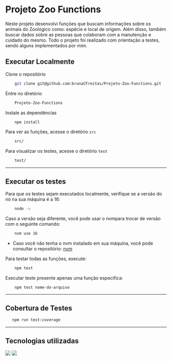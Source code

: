 # Projeto Zoo Functions

Neste projeto desenvolvi funções que buscam informações sobre os animais do Zoológico como: espécie e local de origem. Além disso, também buscar dados sobre as pessoas que colaboram com a manutenção e cuidado do mesmo. Todo o projeto foi realizado com orientação a testes, sendo alguns implementados por mim.

## Executar Localmente

Clone o repositório

```bash
    git clone git@github.com:brunaCFreitas/Projeto-Zoo-Functions.git
```
Entre no diretório

```bash
    Projeto-Zoo-Functions
```

Instale as dependências

```bash
    npm install
```

Para ver as funções, acesse o diretório `src`

```bash
    src/
```

Para visualizar os testes, acesse o diretório `test`

```bash
    test/
```
<hr>

## Executar os testes

Para que os testes sejam executados localmente, verifique se a versão do nó na sua máquina é a 16:

```bash
    node -v
```

Caso a versão seja diferente, você pode usar o nvmpara trocar de versão com o seguinte comando:

```bash
    nvm use 16
```
* Caso você não tenha o nvm instalado em sua máquina, você pode consultar o repositório: [nvm](https://github.com/nvm-sh/nvm?tab=readme-ov-file)

Para testar todas as funções, execute:

```bash
    npm test
```

Executar teste presente apenas uma função especifica:

```bash
    npm test nome-do-arquivo
```
<hr>

## Cobertura de Testes

```bash
   npm run test:coverage
```

<hr>

## Tecnologias utilizadas
 
  <img src="https://img.shields.io/badge/JavaScript-F7DF1E?style=for-the-badge&logo=javascript&logoColor=black">
  <img src="https://img.shields.io/badge/Jest-323330?style=for-the-badge&logo=Jest&logoColor=white">

